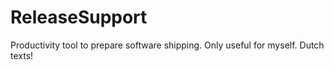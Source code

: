 # ReleaseSupport

Productivity tool to prepare software shipping. Only useful for myself. Dutch texts!
